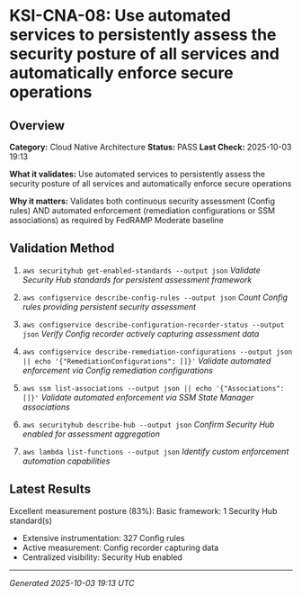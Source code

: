 # KSI-CNA-08: Use automated services to persistently assess the security posture of all services and automatically enforce secure operations

## Overview

**Category:** Cloud Native Architecture
**Status:** PASS
**Last Check:** 2025-10-03 19:13

**What it validates:** Use automated services to persistently assess the security posture of all services and automatically enforce secure operations

**Why it matters:** Validates both continuous security assessment (Config rules) AND automated enforcement (remediation configurations or SSM associations) as required by FedRAMP Moderate baseline

## Validation Method

1. `aws securityhub get-enabled-standards --output json`
   *Validate Security Hub standards for persistent assessment framework*

2. `aws configservice describe-config-rules --output json`
   *Count Config rules providing persistent security assessment*

3. `aws configservice describe-configuration-recorder-status --output json`
   *Verify Config recorder actively capturing assessment data*

4. `aws configservice describe-remediation-configurations --output json || echo '{"RemediationConfigurations": []}'`
   *Validate automated enforcement via Config remediation configurations*

5. `aws ssm list-associations --output json || echo '{"Associations": []}'`
   *Validate automated enforcement via SSM State Manager associations*

6. `aws securityhub describe-hub --output json`
   *Confirm Security Hub enabled for assessment aggregation*

7. `aws lambda list-functions --output json`
   *Identify custom enforcement automation capabilities*

## Latest Results

Excellent measurement posture (83%): Basic framework: 1 Security Hub standard(s)
- Extensive instrumentation: 327 Config rules
- Active measurement: Config recorder capturing data
- Centralized visibility: Security Hub enabled

---
*Generated 2025-10-03 19:13 UTC*
